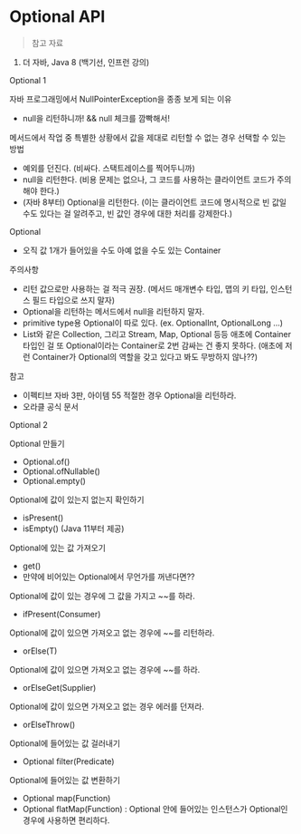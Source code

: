 # Optional API

> 참고 자료

1. 더 자바, Java 8 (백기선, 인프런 강의)

Optional 1

자바 프로그래밍에서 NullPointerException을 종종 보게 되는 이유
- null을 리턴하니까! && null 체크를 깜빡해서!

메서드에서 작업 중 특별한 상황에서 값을 제대로 리턴할 수 없는 경우 선택할 수 있는 방법
- 예외를 던진다. (비싸다. 스택트레이스를 찍어두니까)
- null을 리턴한다. (비용 문제는 없으나, 그 코드를 사용하는 클라이언트 코드가 주의해야 한다.)
- (자바 8부터) Optional을 리턴한다. (이는 클라이언트 코드에 명시적으로 빈 값일 수도 있다는 걸 알려주고, 빈 값인 경우에 대한 처리를 강제한다.)

Optional 
- 오직 값 1개가 들어있을 수도 아예 없을 수도 있는 Container

주의사항
- 리턴 값으로만 사용하는 걸 적극 권장. (메서드 매개변수 타입, 맵의 키 타입, 인스턴스 필드 타입으로 쓰지 말자)
- Optional을 리턴하는 메서드에서 null을 리턴하지 말자.
- primitive type용 Optional이 따로 있다. (ex. OptionalInt, OptionalLong ...)
- List와 같은 Collection, 그리고 Stream, Map, Optional 등등 애초에 Container 타입인 걸 또 Optional이라는 Container로 2번 감싸는 건 좋지 못하다. (애초에 저런 Container가 Optional의 역할을 갖고 있다고 봐도 무방하지 않나??)

참고
- 이펙티브 자바 3판, 아이템 55 적절한 경우 Optional을 리턴하라.
- 오라클 공식 문서

Optional 2

Optional 만들기
- Optional.of()
- Optional.ofNullable()
- Optional.empty()

Optional에 값이 있는지 없는지 확인하기
- isPresent()
- isEmpty() (Java 11부터 제공)

Optional에 있는 값 가져오기
- get()
- 만약에 비어있는 Optional에서 무언가를 꺼낸다면??

Optional에 값이 있는 경우에 그 값을 가지고 ~~를 하라. 
- ifPresent(Consumer)

Optional에 값이 있으면 가져오고 없는 경우에 ~~를 리턴하라.
- orElse(T)

Optional에 값이 있으면 가져오고 없는 경우에 ~~를 하라.
- orElseGet(Supplier)

Optional에 값이 있으면 가져오고 없는 경우 에러를 던져라.
- orElseThrow()

Optional에 들어있는 값 걸러내기
- Optional filter(Predicate)

Optional에 들어있는 값 변환하기
- Optional map(Function)
- Optional flatMap(Function) : Optional 안에 들어있는 인스턴스가 Optional인 경우에 사용하면 편리하다. 